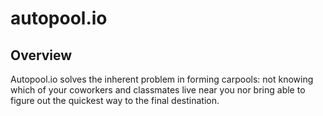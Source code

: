 # autopool.io

## Overview

Autopool.io solves the inherent problem in forming carpools: not knowing which of your coworkers and classmates live near you nor bring able to figure out the quickest way to the final destination.
